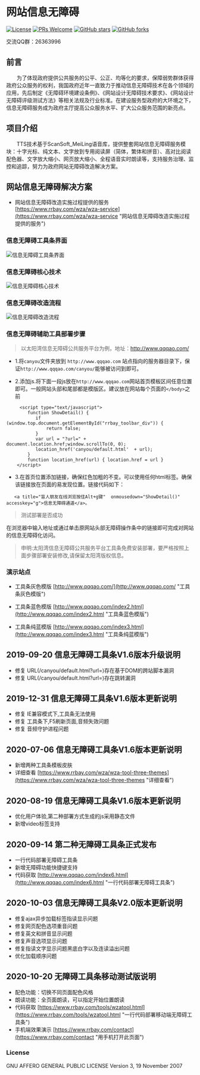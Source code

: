 ﻿# 网站信息无障碍
[![License](https://img.shields.io/badge/license-MIT-blue.svg)](LICENSE)
[![PRs Welcome](https://img.shields.io/badge/PRs-welcome-brightgreen.svg)](https://github.com/gemgin/AmblyopiaTool/pulls)
[![GitHub stars](https://img.shields.io/github/stars/gemgin/AmblyopiaTool.svg?style=social&label=Stars)](https://github.com/gemgin/AmblyopiaTool)
[![GitHub forks](https://img.shields.io/github/forks/gemgin/AmblyopiaTool.svg?style=social&label=Fork)](https://github.com/gemgin/AmblyopiaTool)

交流QQ群：26363996

## 前言

　　为了体现政府提供公共服务的公平、公正、均等化的要求，保障弱势群体获得政府公众服务的权利，我国政府近年一直致力于推动信息无障碍技术在各个领域的应用，先后制定《无障碍环境建设条例》、《网站设计无障碍技术要求》、《网站设计无障碍评级测试方法》等相关法规及行业标准。在建设服务型政府的大环境之下，信息无障碍服务成为政府主厅提高公众服务水平、扩大公众服务范围的新亮点。

## 项目介绍

　　TTS技术基于ScanSoft_MeiLing语音库，提供整套网站信息无障碍服务模块：十字光标、纯文本、文字放到专用阅读屏（简体，繁体和拼音）、高对比阅读配色器、文字放大缩小、网页放大缩小、全程语音实时朗读等，支持服务治理、监控和追踪，努力为政府网站无障碍改造解决方案。

## 网站信息无障碍解决方案
   
- 网站信息无障碍改造实施过程提供的服务 [https://www.rrbay.com/wza/wza-service](https://www.rrbay.com/wza/wza-service "网站信息无障碍改造实施过程提供的服务")  

### 信息无障碍工具条界面
![信息无障碍工具条界面](doc/%E6%97%A0%E9%9A%9C%E7%A2%8D%E5%B7%A5%E5%85%B7%E6%9D%A1%E7%95%8C%E9%9D%A2.png)

### 信息无障碍核心技术
![信息无障碍核心技术](doc/%E4%BF%A1%E6%81%AF%E6%97%A0%E9%9A%9C%E7%A2%8D%E6%A0%B8%E5%BF%83%E6%8A%80%E6%9C%AF.jpg)

### 信息无障碍改造流程
![信息无障碍改造流程](doc/%E6%97%A0%E9%9A%9C%E7%A2%8D%E6%9C%8D%E5%8A%A1%E6%B5%81%E7%A8%8B.jpg)

### 信息无障碍辅助工具部署步骤

> 以太阳湾信息无障碍公共服务平台为例，地址：http://www.qqqao.com/

- 1.将`canyou`文件夹放到 `http://www.qqqao.com` 站点指向的服务器目录下，保证`http://www.qqqao.com/canyou/`能够被访问到即可。

- 2.添加js.将下面一段js放在`http://www.qqqao.com`网站首页模板区间任意位置即可。一般网站头部和尾部都是模版区。建议放在网站每个页面的`</body>`之前
```
     <script type="text/javascript">
        function ShowDetail() {
           if (window.top.document.getElementById("rrbay_toolbar_div")) {
               return false;
           }
           var url = "?url=" + document.location.href;window.scrollTo(0, 0);
           location_href('canyou/default.html'  + url);
        }
        function location_href(url) { location.href = url }
    </script>
```
- 3.在首页位置添加链接，确保红色加粗的不变。可以使用任何html标签。确保该链接放在页面的易发现位置。链接代码如下：
```
   <a title="盲人朋友在线浏览按住Alt+g键"  onmousedown="ShowDetail()" accesskey="g">信息无障碍通道</a>。
```

> 测试部署是否成功

   在浏览器中输入地址或通过单击原网站头部无障碍操作条中的链接即可完成对网站的信息无障碍化访问。

> 申明:太阳湾信息无障碍公共服务平台工具条免费安装部署，要严格按照上面步骤部署安装修改,请保留太阳湾版权信息。


### 演示站点

- 工具条灰色模版 [http://www.qqqao.com/](http://www.qqqao.com/ "工具条灰色模版")

- 工具条蓝色模版 [http://www.qqqao.com/index2.html](http://www.qqqao.com/index2.html "工具条蓝色模版")

- 工具条纯蓝模版 [http://www.qqqao.com/index3.html](http://www.qqqao.com/index3.html "工具条纯蓝模版")

## 2019-09-20 信息无障碍工具条V1.6版本升级说明
- 修复 URL(/canyou/default.html?url=)存在基于DOM的跨站脚本漏洞
- 修复 URL(/canyou/default.html?url=)存在跳转漏洞

## 2019-12-31 信息无障碍工具条V1.6版本更新说明
- 修复 IE兼容模式下,工具条无法使用
- 修复 工具条下,F5刷新页面,音频失效问题
- 修复 音频守护进程问题

## 2020-07-06 信息无障碍工具条V1.6版本更新说明
- 新增两种工具条模板皮肤
- 详细查看 [https://www.rrbay.com/wza/wza-tool-three-themes](https://www.rrbay.com/wza/wza-tool-three-themes "详细查看")

## 2020-08-19 信息无障碍工具条V1.6版本更新说明
- 优化用户体验,第二种部署方式生成的js采用静态文件
- 新增video标签支持

## 2020-09-14 第二种无障碍工具条正式发布
- 一行代码部署无障碍工具条
- 新增无障碍功能快捷键支持
- 代码获取 [http://www.qqqao.com/index6.html](http://www.qqqao.com/index6.html "一行代码部署无障碍工具条")

## 2020-10-03 信息无障碍工具条V2.0版本更新说明
- 修复ajax异步加载标签指读显示问题
- 修复网页配色选项重音问题
- 修复英文和拼音显示问题
- 修复声音选项显示问题
- 修复指读文字显示问题黑底白字以及连读溢出问题
- 优化加载顺序问题

## 2020-10-20 无障碍工具条移动测试版说明
- 配色功能：切换不同页面配色风格
- 朗读功能：全页面朗读，可以指定开始位置朗读
- 代码获取 [https://www.rrbay.com/tools/wzatool.html](https://www.rrbay.com/tools/wzatool.html "一行代码部署移动端无障碍工具条")
- 手机端效果演示 [https://www.rrbay.com/contact](https://www.rrbay.com/contact "用手机打开此页面")

### License

GNU AFFERO GENERAL PUBLIC LICENSE Version 3, 19 November 2007

